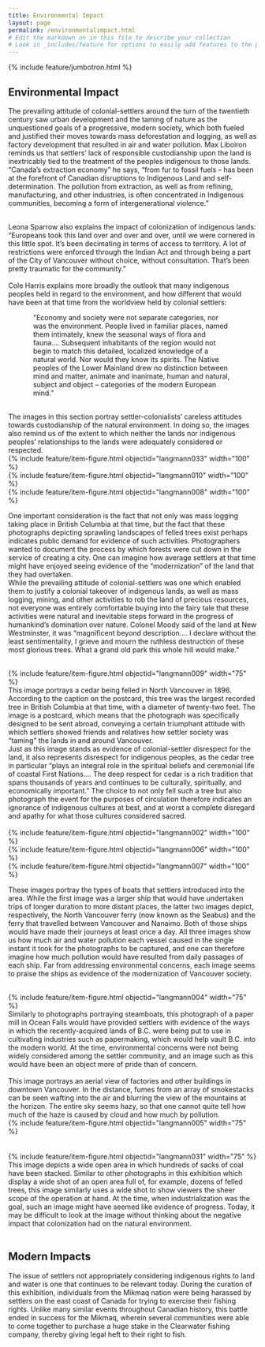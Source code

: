```yaml
---
title: Environmental Impact
layout: page
permalink: /environmentalimpact.html
# Edit the markdown on in this file to describe your collection
# Look in _includes/feature for options to easily add features to the page
---
```


{% include feature/jumbotron.html %}

## Environmental Impact

The prevailing attitude of colonial-settlers around the turn of the twentieth century saw urban development and the taming of nature as the unquestioned goals of a progressive, modern society, which both fueled and justified their moves towards mass deforestation and logging, as well as factory development that resulted in air and water pollution. Max Liboiron reminds us that settlers’ lack of responsible custodianship upon the land is inextricably tied to the treatment of the peoples indigenous to those lands. “Canada’s extraction economy” he says, “from fur to fossil fuels – has been at the forefront of Canadian disruptions to Indigenous Land and self-determination. The pollution from extraction, as well as from refining, manufacturing, and other industries, is often concentrated in Indigenous communities, becoming a form of intergenerational violence.” <br><br>

Leona Sparrow also explains the impact of colonization of indigenous lands: “Europeans took this land over and over and over, until we were cornered in this little spot. It’s been decimating in terms of access to territory. A lot of restrictions were enforced through the Indian Act and through being a part of the City of Vancouver without choice, without consultation. That’s been pretty traumatic for the community.”<br><br>
Cole Harris explains more broadly the outlook that many indigenous peoples held in regard to the environment, and how different that would have been at that time from the worldview held by colonial settlers:<br>
<p style="margin-left:10%; margin-right:10%;">"Economy and society were not separate categories, nor was the environment. People lived in familiar places, named them intimately, knew the seasonal ways of flora and fauna…. Subsequent inhabitants of the region would not begin to match this detailed, localized knowledge of a natural world. Nor would they know its spirits. The Native peoples of the Lower Mainland drew no distinction between mind and matter, animate and inanimate, human and natural, subject and object – categories of the modern European mind.”</p><br>
The images in this section portray settler-colonialists’ careless attitudes towards custodianship of the natural environment. In doing so, the images also remind us of the extent to which neither the lands nor indigenous peoples’ relationships to the lands were adequately considered or respected.<br>

<div class="container">
  <div class="row">
    <div class="col-sm">
      {% include feature/item-figure.html objectid="langmann033" width="100" %}
    </div>
    <div class="col-sm">
      {% include feature/item-figure.html objectid="langmann010" width="100" %}
    </div>
    <div class="col-sm">
      {% include feature/item-figure.html objectid="langmann008" width="100" %}
    </div>
  </div>
</div>

One important consideration is the fact that not only was mass logging taking place in British Columbia at that time, but the fact that these photographs depicting sprawling landscapes of felled trees exist perhaps indicates public demand for evidence of such activities. Photographers wanted to document the process by which forests were cut down in the service of creating a city. One can imagine how average settlers at that time might have enjoyed seeing evidence of the “modernization” of the land that they had overtaken.<br>
While the prevailing attitude of colonial-settlers was one which enabled them to justify a colonial takeover of indigenous lands, as well as mass logging, mining, and other activities to rob the land of precious resources, not everyone was entirely comfortable buying into the fairy tale that these activities were natural and inevitable steps forward in the progress of humankind’s domination over nature. Colonel Moody said of the land at New Westminster, it was “magnificent beyond description…. I declare without the least sentimentality, I grieve and mourn the ruthless destruction of these most glorious trees. What a grand old park this whole hill would make.” <br><br>

<div class="container">
  <div class="row">
    <div class="col-sm">
      {% include feature/item-figure.html objectid="langmann009" width="75" %}
    </div>
    <div class="col-sm">
      This image portrays a cedar being felled in North Vancouver in 1896. According to the caption on the postcard, this tree was the largest recorded tree in British Columbia at that time, with a diameter of twenty-two feet. The image is a postcard, which means that the photograph was specifically designed to be sent abroad, conveying a certain triumphant attitude with which settlers showed friends and relatives how settler society was “taming” the lands in and around Vancouver.
    </div>
  </div>
</div>
Just as this image stands as evidence of colonial-settler disrespect for the land, it also represents disrespect for indigenous peoples, as the cedar tree in particular “plays an integral role in the spiritual beliefs and ceremonial life of coastal First Nations…. The deep respect for cedar is a rich tradition that spans thousands of years and continues to be culturally, spiritually, and economically important.”  The choice to not only fell such a tree but also photograph the event for the purposes of circulation therefore indicates an ignorance of indigenous cultures at best, and at worst a complete disregard and apathy for what those cultures considered sacred.<br><br>

<div class="container">
  <div class="row">
    <div class="col-sm">
      {% include feature/item-figure.html objectid="langmann002" width="100" %}
    </div>
    <div class="col-sm">
      {% include feature/item-figure.html objectid="langmann006" width="100" %}
    </div>
    <div class="col-sm">
      {% include feature/item-figure.html objectid="langmann007" width="100" %}
    </div>
  </div>
</div>

These images portray the types of boats that settlers introduced into the area. While the first image was a larger ship that would have undertaken trips of longer duration to more distant places, the latter two images depict, respectively, the North Vancouver ferry (now known as the Seabus) and the ferry that travelled between Vancouver and Nanaimo. Both of those ships would have made their journeys at least once a day. All three images show us how much air and water pollution each vessel caused in the single instant it took for the photographs to be captured, and one can therefore imagine how much pollution would have resulted from daily passages of each ship. Far from addressing environmental concerns, each image seems to praise the ships as evidence of the modernization of Vancouver society.<br><br>

<div class="container">
  <div class="row">
    <div class="col-sm">
      {% include feature/item-figure.html objectid="langmann004" width="75" %}
    </div>
    <div class="col-sm">
      Similarly to photographs portraying steamboats, this photograph of a paper mill in Ocean Falls would have provided settlers with evidence of the ways in which the recently-acquired lands of B.C. were being put to use in cultivating industries such as papermaking, which would help vault B.C. into the modern world. At the time, environmental concerns were not being widely considered among the settler community, and an image such as this would have been an object more of pride than of concern. <br><br>
    </div>
  </div>
</div>

<div class="container">
  <div class="row">
    <div class="col-sm">
      This image portrays an aerial view of factories and other buildings in downtown Vancouver. In the distance, fumes from an array of smokestacks can be seen wafting into the air and blurring the view of the mountains at the horizon. The entire sky seems hazy, so that one cannot quite tell how much of the haze is caused by cloud and how much by pollution.
    </div>
    <div class="col-sm">
      {% include feature/item-figure.html objectid="langmann005" width="75" %}
    </div>
  </div>
</div>
<br><br>
<div class="container">
  <div class="row">
    <div class="col-sm">
      {% include feature/item-figure.html objectid="langmann031" width="75" %}
    </div>
    <div class="col-sm">
      This image depicts a wide open area in which hundreds of sacks of coal have been stacked. Similar to other photographs in this exhibition which display a wide shot of an open area full of, for example, dozens of felled trees, this image similarly uses a wide shot to show viewers the sheer scope of the operation at hand. At the time, when industrialization was the goal, such an image might have seemed like evidence of progress. Today, it may be difficult to look at the image without thinking about the negative impact that colonization had on the natural environment.<br><br>
    </div>
  </div>
</div>

## Modern Impacts

The issue of settlers not appropriately considering indigenous rights to land and water is one that continues to be relevant today. During the curation of this exhibition, individuals from the Mikmaq nation were being harassed by settlers on the east coast of Canada for trying to exercise their fishing rights. Unlike many similar events throughout Canadian history, this battle ended in success for the Mikmaq, wherein several communities were able to come together to purchase a huge stake in the Clearwater fishing company, thereby giving legal heft to their right to fish. <br><br>
